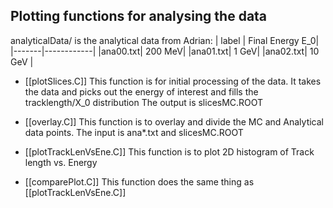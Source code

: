 ## Plotting functions for analysing the data

analyticalData/ is the analytical data from Adrian:
| label | Final Energy E_0|
|-------|------------|
|ana00.txt| 200 MeV|
|ana01.txt| 1 GeV|
|ana02.txt| 10 GeV |

 
- [[plotSlices.C]]
	This function is for initial processing of the data. It takes the data and picks out the energy of interest and fills the tracklength/X_0 distribution 
	The output is slicesMC.ROOT

- [[overlay.C]]
	This function is to overlay and divide the MC and Analytical data points.
	The input is ana*.txt and slicesMC.ROOT

- [[plotTrackLenVsEne.C]]
	This function is to plot 2D histogram of Track length vs. Energy 

- [[comparePlot.C]]
	This function does the same thing as [[plotTrackLenVsEne.C]]